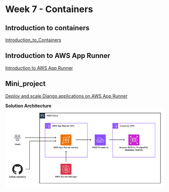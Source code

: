 # Week 7 - Containers
## Introduction to containers 
[Introduction_to_Containers](Introduction_to_Containers.md)
## Introduction to AWS App Runner 
[Introduction to AWS App Runner](Introduction_to_AWS_AppRunner.md)
## Mini_project 
[Deploy and scale Django applications on AWS App Runner](Mini_project/Deploy_and_scale_Django_applications_on_AWS_App_Runner.md)

**Solution Architecture**
![](./images/Project-overview.png)

